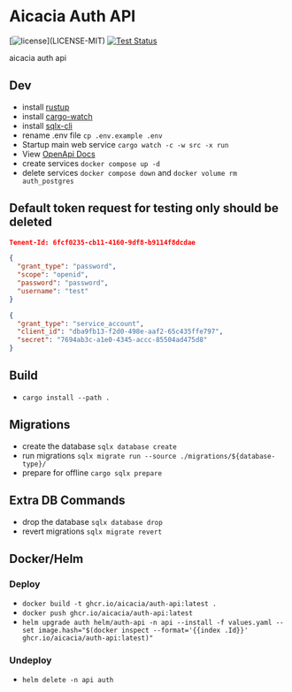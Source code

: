 # Aicacia Auth API

[![license](https://img.shields.io/badge/license-MIT%2FApache--2.0-blue")](LICENSE-MIT)
[![Test Status](https://github.com/aicacia/rs-auth/workflows/Tests/badge.svg?event=push)](https://github.com/nathanfaucett/rs-auth/actions)

aicacia auth api

## Dev

- install [rustup](https://rustup.rs/)
- install [cargo-watch](https://crates.io/crates/cargo-watch)
- install [sqlx-cli](https://github.com/launchbadge/sqlx/tree/main/sqlx-cli)
- rename .env file `cp .env.example .env`
- Startup main web service `cargo watch -c -w src -x run`
- View [OpenApi Docs](https://petstore.swagger.io/?url=http://localhost:3000/openapi.json)
- create services `docker compose up -d`
- delete services `docker compose down` and `docker volume rm auth_postgres`

## Default token request for testing only should be deleted

```json
Tenent-Id: 6fcf0235-cb11-4160-9df8-b9114f8dcdae
```

```json
{
  "grant_type": "password",
  "scope": "openid",
  "password": "password",
  "username": "test"
}
```

```json
{
  "grant_type": "service_account",
  "client_id": "dba9fb13-f2d0-498e-aaf2-65c435ffe797",
  "secret": "7694ab3c-a1e0-4345-accc-85504ad475d8"
}
```

## Build

- `cargo install --path .`

## Migrations

- create the database `sqlx database create`
- run migrations `sqlx migrate run --source ./migrations/${database-type}/`
- prepare for offline `cargo sqlx prepare`

## Extra DB Commands

- drop the database `sqlx database drop`
- revert migrations `sqlx migrate revert`

## Docker/Helm

### Deploy

- `docker build -t ghcr.io/aicacia/auth-api:latest .`
- `docker push ghcr.io/aicacia/auth-api:latest`
- `helm upgrade auth helm/auth-api -n api --install -f values.yaml --set image.hash="$(docker inspect --format='{{index .Id}}' ghcr.io/aicacia/auth-api:latest)"`

### Undeploy

- `helm delete -n api auth`
